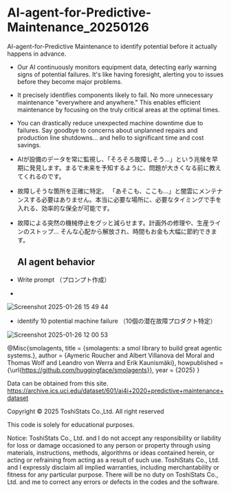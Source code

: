 # AI-agent-for-Predictive-Maintenance_20250126
AI-agent-for-Predictive Maintenance to identify potential  before it actually happens in advance.

- Our AI continuously monitors equipment data, detecting early warning signs of potential failures. It's like having foresight, alerting you to issues before they become major problems.

- It precisely identifies components likely to fail. No more unnecessary maintenance "everywhere and anywhere." This enables efficient maintenance by focusing on the truly critical areas at the optimal times.
  
- You can drastically reduce unexpected machine downtime due to failures. Say goodbye to concerns about unplanned repairs and production line shutdowns... and hello to significant time and cost savings.

- AIが設備のデータを常に監視し、「そろそろ故障しそう…」という兆候を早期に発見します。まるで未来を予知するように、問題が大きくなる前に教えてくれるのです。

- 故障しそうな箇所を正確に特定。 「あそこも、ここも…」と闇雲にメンテナンスする必要はありません。本当に必要な場所に、必要なタイミングで手を入れる、効率的な保全が可能です。

- 故障による突然の機械停止をグッと減らせます。計画外の修理や、生産ラインのストップ… そんな心配から解放され、時間もお金も大幅に節約できます。


  ## AI agent behavior 

- Write prompt  （プロンプト作成）
- 
![Screenshot 2025-01-26 15 49 44](https://github.com/user-attachments/assets/4951e817-0c87-412d-a976-568b631c316e)

- identify 10 potential machine failure （10個の潜在故障プロダクト特定）
  
![Screenshot 2025-01-26 12 00 53](https://github.com/user-attachments/assets/e972807c-3706-47de-a1f0-21e1457f162d)






@Misc{smolagents, title = {smolagents: a smol library to build great agentic systems.}, author = {Aymeric Roucher and Albert Villanova del Moral and Thomas Wolf and Leandro von Werra and Erik Kaunismäki}, howpublished = {\url{https://github.com/huggingface/smolagents}}, year = {2025} }

Data can be obtained from this site. https://archive.ics.uci.edu/dataset/601/ai4i+2020+predictive+maintenance+dataset

Copyright © 2025 ToshiStats Co.,Ltd. All right reserved

This code is solely for educational purposes.

Notice: ToshiStats Co., Ltd. and I do not accept any responsibility or liability for loss or damage occasioned to any person or property through using materials, instructions, methods, algorithms or ideas contained herein, or acting or refraining from acting as a result of such use. ToshiStats Co., Ltd. and I expressly disclaim all implied warranties, including merchantability or fitness for any particular purpose. There will be no duty on ToshiStats Co., Ltd. and me to correct any errors or defects in the codes and the software.
